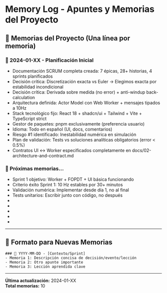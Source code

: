 # Memory Log - Apuntes y Memorias del Proyecto

## 🧠 Memorias del Proyecto (Una línea por memoria)

### 📅 2024-01-XX - Planificación Inicial
- Documentación SCRUM completa creada: 7 épicas, 28+ historias, 4 sprints planificados
- Decisión crítica: Discretización exacta vs Euler → Elegimos exacta por estabilidad incondicional
- Decisión crítica: Derivada sobre medida (no error) + anti-windup back-calculation
- Arquitectura definida: Actor Model con Web Worker + mensajes tipados a 10Hz
- Stack tecnológico fijo: React 18 + shadcn/ui + Tailwind + Vite + TypeScript strict
- Gestor de paquetes: pnpm exclusivamente (preferencia usuario)
- Idioma: Todo en español (UI, docs, comentarios)
- Riesgo #1 identificado: Inestabilidad numérica en simulación
- Plan de validación: Tests vs soluciones analíticas obligatorios (error < 0.5%)
- Contratos UI ↔ Worker especificados completamente en docs/02-architecture-and-contract.md

### 📅 Próximas memorias...
- Sprint 1 objetivo: Worker + FOPDT + UI básica funcionando
- Criterio éxito Sprint 1: 10 Hz estables por 30+ minutos
- Validación numérica: Implementar desde día 1, no al final
- Tests unitarios: Escribir junto con código, no después
- 
- 
- 
- 
- 

---

## 📝 Formato para Nuevas Memorias

```
### 📅 YYYY-MM-DD - [Contexto/Sprint]
- Memoria 1: Descripción concisa de decisión/evento/lección
- Memoria 2: Otro apunte importante
- Memoria 3: Lección aprendida clave
```

---

**Última actualización:** 2024-01-XX  
**Total memorias:** 10
